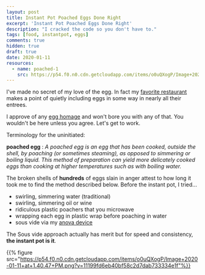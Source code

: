 ```yaml
---
layout: post
title: Instant Pot Poached Eggs Done Right
excerpt: 'Instant Pot Poached Eggs Done Right'
description: "I cracked the code so you don't have to."
tags: [food, instantpot, eggs]
comments: true
hidden: true
draft: true
date: 2020-01-11
resources:
  - name: poached-1
    src: https://p54.f0.n0.cdn.getcloudapp.com/items/o0uQXogP/Image+2020-01-11+at+1.40.47+PM.png?v=11199fd6eb40bf58c2d7dab733334e1f
---
```


I've made no secret of my love of the egg. In fact my [favorite
restaurant](https://www.google.com/maps/place/Break+of+Dawn/@33.6078014,-117.7034726,15z/data=!4m5!3m4!1s0x0:0x81db0752fb04aa73!8m2!3d33.6078014!4d-117.7034726) makes a point of quietly including eggs in some way in nearly all their entrees.

I approve of any [egg homage](https://www.eatout.co.za/article/ode-eggs/) and won't bore you with any of that. You wouldn't be here unless you agree. Let's get to work.

Terminology for the uninitiated:

**poached egg**
: _A poached egg is an egg that has been cooked, outside the shell, by poaching (or sometimes steaming), as opposed to simmering or boiling liquid. This method of preparation can yield more delicately cooked eggs than cooking at higher temperatures such as with boiling water._

The broken shells of **hundreds** of eggs slain in anger attest to how long it
took me to find the method described below. Before the instant pot, I tried...

- swirling, simmering water (traditional)
- swirling, simmering oil or wine
- ridiculous plastic poachers that you microwave
- wrapping each egg in plastic wrap before poaching in water
- sous vide via my [anova device](https://www.amazon.com/Anova-Culinary-Precision-Bluetooth-Included/dp/B00UKPBXM4)

The Sous vide approach actually has merit but for speed and consistency, **the
instant pot is it**.

{{% figure src="https://p54.f0.n0.cdn.getcloudapp.com/items/o0uQXogP/Image+2020-01-11+at+1.40.47+PM.png?v=11199fd6eb40bf58c2d7dab733334e1f"%}}
